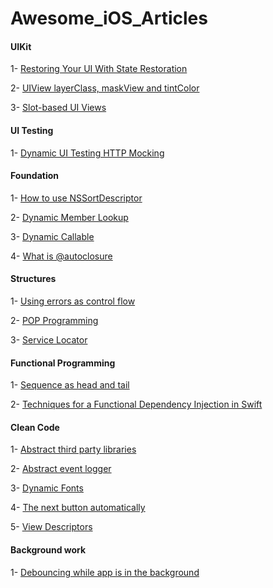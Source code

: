 # Awesome_iOS_Articles

#### UIKit
1- [Restoring Your UI With State Restoration](https://agostini.tech/2018/11/25/restoring-your-ui-with-state-restoration)

2- [UIView layerClass, maskView and tintColor](https://www.iosdev.recipes/uiview/apis-you-forgot-layerclass-maskView-and-uitintadjustmentmode)

3- [Slot-based UI Views](https://www.swiftbysundell.com/posts/slot-based-ui-development-in-swift)


#### UI Testing
1- [Dynamic UI Testing HTTP Mocking](http://swiftpearls.com/dynamic-ui-testing-http-mocking.html)



#### Foundation
1- [How to use NSSortDescriptor](https://nshipster.com/nssortdescriptor)

2- [Dynamic Member Lookup](https://www.hackingwithswift.com/articles/55/how-to-use-dynamic-member-lookup-in-swift)

3- [Dynamic Callable](https://www.hackingwithswift.com/articles/134/how-to-use-dynamiccallable-in-swift)

4- [What is @autoclosure](https://www.swiftbysundell.com/posts/using-autoclosure-when-designing-swift-apis)


#### Structures
1- [Using errors as control flow](https://www.swiftbysundell.com/posts/using-errors-as-control-flow-in-swift)

2- [POP Programming](https://developer.apple.com/videos/play/wwdc2016/419)

3- [Service Locator](https://medium.com/@kenmarin_23370/dependency-injection-servicelocator-pattern-unit-testing-with-self-creating-mocks-in-swift-a303f4fc9f73)


#### Functional Programming
1- [Sequence as head and tail](https://oleb.net/2018/sequence-head-tail/?utm_campaign)

2- [Techniques for a Functional Dependency Injection in Swift](https://medium.com/@foolonhill/techniques-for-a-functional-dependency-injection-in-swift-b9a6143634ab)


#### Clean Code
1- [Abstract third party libraries](https://benoitpasquier.com/abstract-ios-third-party-libraries)

2- [Abstract event logger](https://www.swiftbysundell.com/posts/building-an-enum-based-analytics-system-in-swift)

3- [Dynamic Fonts](https://152percent.com/blog/2018/7/3/dynamic-font-api-swift)

4- [The next button automatically](https://rolandleth.com/handling-the-next-button-automatically)

5- [View Descriptors](https://152percent.com/blog/2018/4/16/view-descriptors)


#### Background work
1- [Debouncing while app is in the background](https://benoitpasquier.com/abstract-ios-third-party-libraries)
